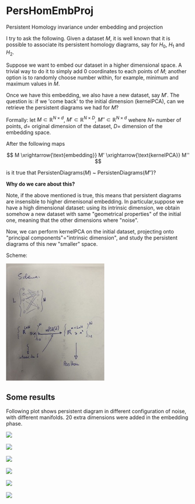 # PersHomEmbProj
Persistent Homology invariance under embedding and projection

I try to ask the following.
Given a dataset $M$, it is well known that it is possible to associate its persistent homology diagrams, say for $H_0$, $H_1$ and $H_2$.

Suppose we want to embed our dataset in a higher dimensional space. A trivial way to do it to simply add $0$ coordinates to each points of $M$; another option is to randomly choose number within, for example, minimum and maximum values in $M$.

Once we have this embedding, we also have a new dataset, say $M'$. The question is: if we 'come back' to the initial dimension (kernelPCA), can we retrieve the persistent diagrams we had for $M$?

Formally:
let $M \subset \mathbb{R}^{N \times d}$,  $M' \subset \mathbb{R}^{N \times D}$,  $M'' \subset \mathbb{R}^{N \times d}$ wehere $N=$ number of points, $d=$ original dimension of the dataset, $D=$ dimension of the embedding space.

After the following maps

$$ M \xrightarrow{\text{embedding}} M' \xrightarrow{\text{kernelPCA}} M'' $$

is it true that PersistenDiagrams($M$) ~ PersistenDiagrams($M''$)?

**Why do we care about this?**

Note, if the above mentioned is true, this means that persistent diagrams are insensible to higher dimenisonal embedding. In particular,suppose we have a high dimensional dataset: using its intrinsic dimension, we obtain somehow a new dataset with same "geometrical properties" of the initial one, meaning that the other dimensions where "noise".

Now, we can perform kernelPCA on the initial dataset, projecting onto "principal components"="intrinsic dimension", and study the persistent diagrams of this new "smaller" space.

Scheme:

![](images/schema.jpeg)

## Some results

Following plot shows persistent diagram in different configuration of noise, with different manifolds. 20 extra dimensions were added in the embedding phase.

![](images/torus_noisefree.jpeg)

![](images/torus_noise.jpeg)

![](images/sphere_noise.jpeg)

![](images/eight_noisefree.jpeg)

![](images/eight_noise.jpeg)

![](images/circle_noise.jpeg)